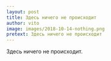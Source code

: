 ```yaml
---
layout: post
title: Здесь ничего не происходит
author: vito
image: images/2018-10-14-nothing.png
pretext: Здесь ничего не происходит
---
```


Здесь ничего не происходит.

<!-- Здесь тоже ничего интересного нет -->
